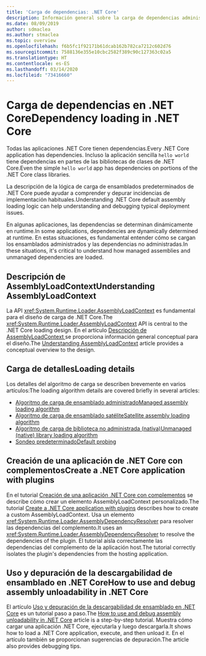 ```yaml
---
title: 'Carga de dependencias: .NET Core'
description: Información general sobre la carga de dependencias administradas y no administradas en .NET Core
ms.date: 08/09/2019
author: sdmaclea
ms.author: stmaclea
ms.topic: overview
ms.openlocfilehash: f6b5fc1f92171b61dcab162b782ca7212c602d76
ms.sourcegitcommit: 7588136e355e10cbc2582f389c90c127363c02a5
ms.translationtype: HT
ms.contentlocale: es-ES
ms.lasthandoff: 03/14/2020
ms.locfileid: "73416660"
---
```

# <a name="dependency-loading-in-net-core"></a><span data-ttu-id="88ddc-103">Carga de dependencias en .NET Core</span><span class="sxs-lookup"><span data-stu-id="88ddc-103">Dependency loading in .NET Core</span></span>

<span data-ttu-id="88ddc-104">Todas las aplicaciones .NET Core tienen dependencias.</span><span class="sxs-lookup"><span data-stu-id="88ddc-104">Every .NET Core application has dependencies.</span></span> <span data-ttu-id="88ddc-105">Incluso la aplicación sencilla `hello world` tiene dependencias en partes de las bibliotecas de clases de .NET Core.</span><span class="sxs-lookup"><span data-stu-id="88ddc-105">Even the simple `hello world` app has dependencies on portions of the .NET Core class libraries.</span></span>

<span data-ttu-id="88ddc-106">La descripción de la lógica de carga de ensamblados predeterminados de .NET Core puede ayudar a comprender y depurar incidencias de implementación habituales.</span><span class="sxs-lookup"><span data-stu-id="88ddc-106">Understanding .NET Core default assembly loading logic can help understanding and debugging typical deployment issues.</span></span>

<span data-ttu-id="88ddc-107">En algunas aplicaciones, las dependencias se determinan dinámicamente en runtime.</span><span class="sxs-lookup"><span data-stu-id="88ddc-107">In some applications, dependencies are dynamically determined at runtime.</span></span> <span data-ttu-id="88ddc-108">En estas situaciones, es fundamental entender cómo se cargan los ensamblados administrados y las dependencias no administradas.</span><span class="sxs-lookup"><span data-stu-id="88ddc-108">In these situations, it's critical to understand how managed assemblies and unmanaged dependencies are loaded.</span></span>

## <a name="understanding-assemblyloadcontext"></a><span data-ttu-id="88ddc-109">Descripción de AssemblyLoadContext</span><span class="sxs-lookup"><span data-stu-id="88ddc-109">Understanding AssemblyLoadContext</span></span>

<span data-ttu-id="88ddc-110">La API <xref:System.Runtime.Loader.AssemblyLoadContext> es fundamental para el diseño de carga de .NET Core.</span><span class="sxs-lookup"><span data-stu-id="88ddc-110">The <xref:System.Runtime.Loader.AssemblyLoadContext> API is central to the .NET Core loading design.</span></span> <span data-ttu-id="88ddc-111">En el artículo [Descripción de AssemblyLoadContext ](understanding-assemblyloadcontext.md) se proporciona información general conceptual para el diseño.</span><span class="sxs-lookup"><span data-stu-id="88ddc-111">The [Understanding AssemblyLoadContext](understanding-assemblyloadcontext.md) article provides a conceptual overview to the design.</span></span>

## <a name="loading-details"></a><span data-ttu-id="88ddc-112">Carga de detalles</span><span class="sxs-lookup"><span data-stu-id="88ddc-112">Loading details</span></span>

<span data-ttu-id="88ddc-113">Los detalles del algoritmo de carga se describen brevemente en varios artículos:</span><span class="sxs-lookup"><span data-stu-id="88ddc-113">The loading algorithm details are covered briefly in several articles:</span></span>

- [<span data-ttu-id="88ddc-114">Algoritmo de carga de ensamblado administrado</span><span class="sxs-lookup"><span data-stu-id="88ddc-114">Managed assembly loading algorithm</span></span>](loading-managed.md)
- [<span data-ttu-id="88ddc-115">Algoritmo de carga de ensamblado satélite</span><span class="sxs-lookup"><span data-stu-id="88ddc-115">Satellite assembly loading algorithm</span></span>](loading-resources.md)
- [<span data-ttu-id="88ddc-116">Algoritmo de carga de biblioteca no administrada (nativa)</span><span class="sxs-lookup"><span data-stu-id="88ddc-116">Unmanaged (native) library loading algorithm</span></span>](loading-unmanaged.md)
- [<span data-ttu-id="88ddc-117">Sondeo predeterminado</span><span class="sxs-lookup"><span data-stu-id="88ddc-117">Default probing</span></span>](default-probing.md)

## <a name="create-a-net-core-application-with-plugins"></a><span data-ttu-id="88ddc-118">Creación de una aplicación de .NET Core con complementos</span><span class="sxs-lookup"><span data-stu-id="88ddc-118">Create a .NET Core application with plugins</span></span>

<span data-ttu-id="88ddc-119">En el tutorial [Creación de una aplicación .NET Core con complementos](../tutorials/creating-app-with-plugin-support.md) se describe cómo crear un elemento AssemblyLoadContext personalizado.</span><span class="sxs-lookup"><span data-stu-id="88ddc-119">The tutorial [Create a .NET Core application with plugins](../tutorials/creating-app-with-plugin-support.md) describes how to create a custom AssemblyLoadContext.</span></span> <span data-ttu-id="88ddc-120">Usa un elemento <xref:System.Runtime.Loader.AssemblyDependencyResolver> para resolver las dependencias del complemento.</span><span class="sxs-lookup"><span data-stu-id="88ddc-120">It uses an <xref:System.Runtime.Loader.AssemblyDependencyResolver> to resolve the dependencies of the plugin.</span></span> <span data-ttu-id="88ddc-121">El tutorial aísla correctamente las dependencias del complemento de la aplicación host.</span><span class="sxs-lookup"><span data-stu-id="88ddc-121">The tutorial correctly isolates the plugin's dependencies from the hosting application.</span></span>

## <a name="how-to-use-and-debug-assembly-unloadability-in-net-core"></a><span data-ttu-id="88ddc-122">Uso y depuración de la descargabilidad de ensamblado en .NET Core</span><span class="sxs-lookup"><span data-stu-id="88ddc-122">How to use and debug assembly unloadability in .NET Core</span></span>

<span data-ttu-id="88ddc-123">El artículo [Uso y depuración de la descargabilidad de ensamblado en .NET Core](../../standard/assembly/unloadability.md) es un tutorial paso a paso.</span><span class="sxs-lookup"><span data-stu-id="88ddc-123">The [How to use and debug assembly unloadability in .NET Core](../../standard/assembly/unloadability.md) article is a step-by-step tutorial.</span></span> <span data-ttu-id="88ddc-124">Muestra cómo cargar una aplicación .NET Core, ejecutarla y luego descargarla.</span><span class="sxs-lookup"><span data-stu-id="88ddc-124">It shows how to load a .NET Core application, execute, and then unload it.</span></span> <span data-ttu-id="88ddc-125">En el artículo también se proporcionan sugerencias de depuración.</span><span class="sxs-lookup"><span data-stu-id="88ddc-125">The article also provides debugging tips.</span></span>
